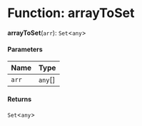 # Function: arrayToSet

**arrayToSet**(`arr`): `Set`<`any`>

#### Parameters

| Name | Type |
| :------ | :------ |
| `arr` | `any`\[] |

#### Returns

`Set`<`any`>
